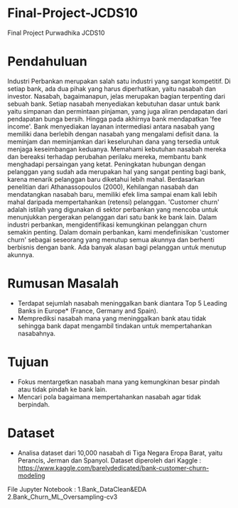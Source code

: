 # Final-Project-JCDS10
Final Project Purwadhika JCDS10

# Pendahuluan
Industri Perbankan merupakan salah satu industri yang sangat kompetitif. Di setiap bank, ada dua pihak yang harus diperhatikan, yaitu nasabah dan investor. Nasabah, bagaimanapun, jelas merupakan bagian terpenting dari sebuah bank. Setiap nasabah menyediakan kebutuhan dasar untuk bank yaitu simpanan dan permintaan pinjaman, yang juga aliran pendapatan dari pendapatan bunga bersih. Hingga pada akhirnya bank mendapatkan 'fee income'. Bank menyediakan layanan intermediasi antara nasabah yang memiliki dana berlebih dengan nasabah yang mengalami defisit dana. Ia meminjam dan meminjamkan dari keseluruhan dana yang tersedia untuk menjaga keseimbangan keduanya. Memahami kebutuhan nasabah mereka dan bereaksi terhadap perubahan perilaku mereka, membantu bank menghadapi persaingan yang ketat. Peningkatan hubungan dengan pelanggan yang sudah ada merupakan hal yang sangat penting bagi bank, karena menarik pelanggan baru diketahui lebih mahal. Berdasarkan penelitian dari Athanassopoulos (2000), Kehilangan nasabah dan mendatangkan nasabah baru, memiliki efek lima sampai enam kali lebih mahal daripada mempertahankan (retensi) pelanggan.
'Customer churn' adalah istilah yang digunakan di sektor perbankan yang mencoba untuk menunjukkan pergerakan pelanggan dari satu bank ke bank lain. Dalam industri perbankan, mengidentifikasi kemungkinan pelanggan churn semakin penting. Dalam domain perbankan, kami mendefinisikan 'customer churn' sebagai seseorang yang menutup semua akunnya dan berhenti berbisnis dengan bank. Ada banyak alasan bagi pelanggan untuk menutup akunnya.


# Rumusan Masalah
- Terdapat sejumlah nasabah meninggalkan bank diantara Top 5 Leading Banks in Europe* (France, Germany and Spain).
- Memprediksi nasabah mana yang meninggalkan bank atau tidak sehingga bank dapat mengambil tindakan untuk mempertahankan nasabahnya.


# Tujuan
- Fokus mentargetkan nasabah mana yang kemungkinan besar pindah atau tidak pindah ke bank lain.
- Mencari pola bagaimana mempertahankan nasabah agar tidak berpindah.


# Dataset
- Analisa dataset dari 10,000 nasabah di Tiga Negara Eropa Barat, yaitu Perancis, Jerman dan Spanyol.
Dataset diperoleh dari Kaggle : https://www.kaggle.com/barelydedicated/bank-customer-churn-modeling


File Jupyter Notebook :
1.Bank_DataClean&EDA
2.Bank_Churn_ML_Oversampling-cv3
